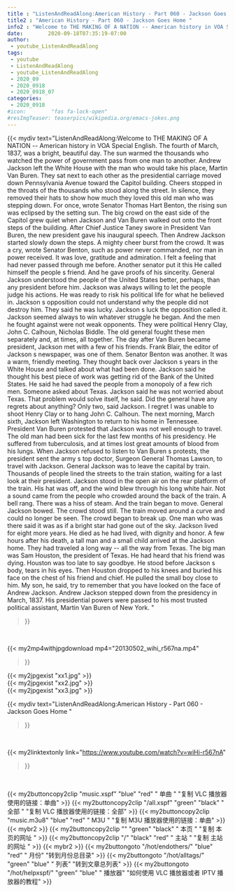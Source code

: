```yaml
---
title : "ListenAndReadAlong:American History - Part 060 - Jackson Goes Home "
title2 : "American History - Part 060 - Jackson Goes Home "
info2 : "Welcome to THE MAKING OF A NATION -- American history in VOA Special English.  The fourth of March, 1837, was a bright, beautiful day. The sun warmed the thousands who watched the power of government pass from one man to another.  Andrew Jackson left the White House with the man who would take his place, Martin Van Buren. They sat next to each other as the presidential carriage moved down Pennsylvania Avenue toward the Capitol building.  Cheers stopped in the throats of the thousands who stood along the street. In silence, they removed their hats to show how much they loved this old man who was stepping down.   For once,  wrote Senator Thomas Hart Benton,  the rising sun was eclipsed by the setting sun.   The big crowd on the east side of the Capitol grew quiet when Jackson and Van Buren walked out onto the front steps of the building. After Chief Justice Taney swore in President Van Buren, the new president gave his inaugural speech.  Then Andrew Jackson started slowly down the steps. A mighty cheer burst from the crowd.   It was a cry,  wrote Senator Benton,  such as power never commanded, nor man in power received. It was love, gratitude and admiration. I felt a feeling that had never passed through me before.   Another senator put it this    He called himself  the people s friend.  And he gave proofs of his sincerity. General Jackson understood the people of the United States better, perhaps, than any president before him.   Jackson was always willing to let the people judge his actions. He was ready to risk his political life for what he believed in. Jackson s opposition could not understand why the people did not destroy him. They said he was lucky.  Jackson s luck  the opposition called it.  Jackson seemed always to win whatever struggle he began. And the men he fought against were not weak opponents. They were political   Henry Clay, John C. Calhoun, Nicholas Biddle. The old general fought these men separately and, at times, all together.  The day after Van Buren became president, Jackson met with a few of his friends. Frank Blair, the editor of Jackson s newspaper, was one of them. Senator Benton was another. It was a warm, friendly meeting. They thought back over Jackson s years in the White House and talked about what had been done.  Jackson said he thought his best piece of work was getting rid of the Bank of the United States. He said he had saved the people from a monopoly of a few rich men.  Someone asked about Texas. Jackson said he was not worried about Texas. That problem would solve itself, he said.  Did the general have any regrets about anything?  Only two,  said Jackson.  I regret I was unable to shoot Henry Clay or to hang John C. Calhoun.   The next morning, March sixth, Jackson left Washington to return to his home in Tennessee. President Van Buren protested that Jackson was not well enough to travel.  The old man had been sick for the last few months of his presidency. He suffered from tuberculosis, and at times lost great amounts of blood from his lungs.  When Jackson refused to listen to Van Buren s protests, the president sent the army s top doctor, Surgeon General Thomas Lawson, to travel with Jackson.  General Jackson was to leave the capital by train. Thousands of people lined the streets to the train station, waiting for a last look at their president. Jackson stood in the open air on the rear platform of the train. His hat was off, and the wind blew through his long white hair.  Not a sound came from the people who crowded around the back of the train. A bell rang. There was a hiss of steam. And the train began to move. General Jackson bowed. The crowd stood still.  The train moved around a curve and could no longer be seen. The crowd began to break up. One man who was there said it was as if a bright star had gone out of the sky.  Jackson lived for eight more years. He died as he had lived, with dignity and honor.  A few hours after his death, a tall man and a small child arrived at the Jackson home. They had traveled a long way -- all the way from Texas. The big man was Sam Houston, the president of Texas. He had heard that his friend was dying.  Houston was too late to say goodbye. He stood before Jackson s body, tears in his eyes. Then Houston dropped to his knees and buried his face on the chest of his friend and chief. He pulled the small boy close to him.   My son,  he said,  try to remember that you have looked on the face of Andrew Jackson.   Andrew Jackson stepped down from the presidency in March, 1837. His presidential powers were passed to his most trusted political assistant, Martin Van Buren of New York. "
date:        2020-09-18T07:35:19-07:00
author:
 - youtube_ListenAndReadAlong
tags:
 - youtube
 - ListenAndReadAlong
 - youtube_ListenAndReadAlong
 - 2020_09
 - 2020_0918
 - 2020_0918_07
categories:
 - 2020_0918
#icon:        "fas fa-lock-open"
#resImgTeaser: teaserpics/wikipedia.org/emacs-jokes.png
---
```


{{< mydiv text="ListenAndReadAlong:Welcome to THE MAKING OF A NATION -- American history in VOA Special English.  The fourth of March, 1837, was a bright, beautiful day. The sun warmed the thousands who watched the power of government pass from one man to another.  Andrew Jackson left the White House with the man who would take his place, Martin Van Buren. They sat next to each other as the presidential carriage moved down Pennsylvania Avenue toward the Capitol building.  Cheers stopped in the throats of the thousands who stood along the street. In silence, they removed their hats to show how much they loved this old man who was stepping down.   For once,  wrote Senator Thomas Hart Benton,  the rising sun was eclipsed by the setting sun.   The big crowd on the east side of the Capitol grew quiet when Jackson and Van Buren walked out onto the front steps of the building. After Chief Justice Taney swore in President Van Buren, the new president gave his inaugural speech.  Then Andrew Jackson started slowly down the steps. A mighty cheer burst from the crowd.   It was a cry,  wrote Senator Benton,  such as power never commanded, nor man in power received. It was love, gratitude and admiration. I felt a feeling that had never passed through me before.   Another senator put it this    He called himself  the people s friend.  And he gave proofs of his sincerity. General Jackson understood the people of the United States better, perhaps, than any president before him.   Jackson was always willing to let the people judge his actions. He was ready to risk his political life for what he believed in. Jackson s opposition could not understand why the people did not destroy him. They said he was lucky.  Jackson s luck  the opposition called it.  Jackson seemed always to win whatever struggle he began. And the men he fought against were not weak opponents. They were political   Henry Clay, John C. Calhoun, Nicholas Biddle. The old general fought these men separately and, at times, all together.  The day after Van Buren became president, Jackson met with a few of his friends. Frank Blair, the editor of Jackson s newspaper, was one of them. Senator Benton was another. It was a warm, friendly meeting. They thought back over Jackson s years in the White House and talked about what had been done.  Jackson said he thought his best piece of work was getting rid of the Bank of the United States. He said he had saved the people from a monopoly of a few rich men.  Someone asked about Texas. Jackson said he was not worried about Texas. That problem would solve itself, he said.  Did the general have any regrets about anything?  Only two,  said Jackson.  I regret I was unable to shoot Henry Clay or to hang John C. Calhoun.   The next morning, March sixth, Jackson left Washington to return to his home in Tennessee. President Van Buren protested that Jackson was not well enough to travel.  The old man had been sick for the last few months of his presidency. He suffered from tuberculosis, and at times lost great amounts of blood from his lungs.  When Jackson refused to listen to Van Buren s protests, the president sent the army s top doctor, Surgeon General Thomas Lawson, to travel with Jackson.  General Jackson was to leave the capital by train. Thousands of people lined the streets to the train station, waiting for a last look at their president. Jackson stood in the open air on the rear platform of the train. His hat was off, and the wind blew through his long white hair.  Not a sound came from the people who crowded around the back of the train. A bell rang. There was a hiss of steam. And the train began to move. General Jackson bowed. The crowd stood still.  The train moved around a curve and could no longer be seen. The crowd began to break up. One man who was there said it was as if a bright star had gone out of the sky.  Jackson lived for eight more years. He died as he had lived, with dignity and honor.  A few hours after his death, a tall man and a small child arrived at the Jackson home. They had traveled a long way -- all the way from Texas. The big man was Sam Houston, the president of Texas. He had heard that his friend was dying.  Houston was too late to say goodbye. He stood before Jackson s body, tears in his eyes. Then Houston dropped to his knees and buried his face on the chest of his friend and chief. He pulled the small boy close to him.   My son,  he said,  try to remember that you have looked on the face of Andrew Jackson.   Andrew Jackson stepped down from the presidency in March, 1837. His presidential powers were passed to his most trusted political assistant, Martin Van Buren of New York. "
>}}
<br>


{{< my2mp4withjpgdownload mp4="20130502_wihi_r567na.mp4"
>}}

{{< my2jpgexist "xx1.jpg" >}}<br>
{{< my2jpgexist "xx2.jpg" >}}<br>
{{< my2jpgexist "xx3.jpg" >}}<br>



{{< mydiv text="ListenAndReadAlong:American History - Part 060 - Jackson Goes Home "
>}}
<br>

{{< my2linktextonly link="https://www.youtube.com/watch?v=wiHi-r567nA"
>}}


<br>

{{< my2buttoncopy2clip "music.xspf"        "blue"   "red"    " 单曲 "  "复制 VLC 播放器使用的链接：单曲" >}} {{< my2buttoncopy2clip "/all.xspf"         "green"  "black"  " 全部 "  "复制 VLC 播放器使用的链接：全部" >}} {{< my2buttoncopy2clip "music.m3u8"        "blue"   "red"    " M3U  "    "复制 M3U 播放器使用的链接：单曲" >}} {{< mybr2 >}} {{< my2buttoncopy2clip ""                  "green"  "black"  " 本页 "    "复制 本页的网址 " >}} {{< my2buttoncopy2clip "/"                 "black"  "red"    " 主站 "    "复制 主站的网址 " >}} {{< mybr2 >}} {{< my2buttongoto      "/hot/endothers/"   "blue"   "red"    " 月份"   "转到月份总目录" >}} {{< my2buttongoto      "/hot/alltags/"     "green"  "blue"   " 列表"   "转到文章总列表" >}} {{< my2buttongoto      "/hot/helpxspf/"    "green"  "blue"   " 播放器" "如何使用 VLC 播放器或者 IPTV 播放器的教程" >}} 
